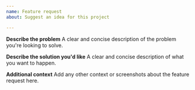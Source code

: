```yaml
---
name: Feature request
about: Suggest an idea for this project

---
```


**Describe the problem**
A clear and concise description of the problem you're looking to solve.

**Describe the solution you'd like**
A clear and concise description of what you want to happen.

**Additional context**
Add any other context or screenshots about the feature request here.
